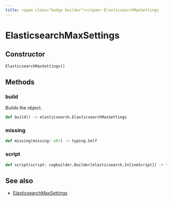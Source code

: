 ```yaml
---
title: <span class="badge builder"></span> ElasticsearchMaxSettings
---
```

# <span class="badge builder"></span> ElasticsearchMaxSettings

## Constructor

```python
ElasticsearchMaxSettings()
```
## Methods

### <span class="badge object-method"></span> build

Builds the object.

```python
def build() -> elasticsearch.ElasticsearchMaxSettings
```

### <span class="badge object-method"></span> missing

```python
def missing(missing: str) -> typing.Self
```

### <span class="badge object-method"></span> script

```python
def script(script: cogbuilder.Builder[elasticsearch.InlineScript]) -> typing.Self
```

## See also

 * <span class="badge object-type-class"></span> [ElasticsearchMaxSettings](./object-ElasticsearchMaxSettings.md)
